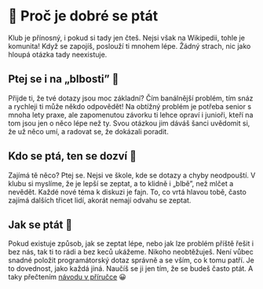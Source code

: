 # 🧐 Proč je dobré se ptát
Klub je přínosný, i pokud si tady jen čteš. Nejsi však na Wikipedii, tohle je komunita! Když se zapojíš, poslouží ti mnohem lépe. Žádný strach, nic jako hloupá otázka tady neexistuje.

## Ptej se i na „blbosti” 🙋
Přijde ti, že tvé dotazy jsou moc základní? Čím banálnější problém, tím snáz a rychleji ti může někdo odpovědět! Na obtížný problém je potřeba senior s mnoha lety praxe, ale zapomenutou závorku ti lehce opraví i junioři, kteří na tom jsou jen o něco lépe než ty. Svou otázkou jim dáváš šanci uvědomit si, že už něco umí, a radovat se, že dokázali poradit.

## Kdo se ptá, ten se dozví 💭
Zajímá tě něco? Ptej se. Nejsi ve škole, kde se dotazy a chyby neodpouští. V klubu si myslíme, že je lepší se zeptat, a to klidně i „blbě”, než mlčet a nevědět. Každé nové téma k diskuzi je fajn. To, co vrtá hlavou tobě, často zajímá dalších třicet lidí, akorát nemají odvahu se zeptat.

## Jak se ptát 🤔
Pokud existuje způsob, jak se zeptat lépe, nebo jak lze problém příště řešit i bez nás, tak ti to rádi a bez keců ukážeme. Nikoho neobtěžuješ. Není vůbec snadné položit programátorský dotaz správně a se vším, co k tomu patří. Je to dovednost, jako každá jiná. Naučíš se ji jen tím, že se budeš často ptát. A taky přečtením [návodu v příručce](https://junior.guru/handbook/help/) 😀
